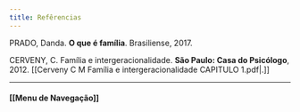 ```yaml
---
title: Refêrencias
---
```


PRADO, Danda. **O que é família**. Brasiliense, 2017.

CERVENY, C. Família e intergeracionalidade. **São Paulo: Casa do Psicólogo**, 2012. [[Cerveny C M Família e intergeracionalidade CAPITULO 1.pdf|.]]


----------------------

#### [[Menu de Navegação]]